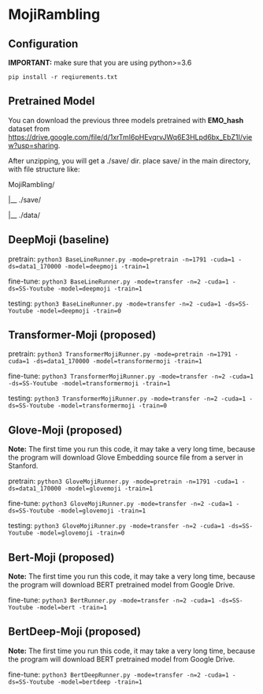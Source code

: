 # MojiRambling

## Configuration
**IMPORTANT:** make sure that you are using python>=3.6

`pip install -r reqiurements.txt`

## Pretrained Model
You can download the previous three models pretrained with **EMO_hash** dataset from https://drive.google.com/file/d/1xrTmI6pHEvqrvJWq6E3HLpd6bx_EbZ1I/view?usp=sharing.

After unzipping, you will get a ./save/ dir. place save/ in the main directory, with file structure like:

MojiRambling/

|__ ./save/

|__ ./data/

## DeepMoji (baseline)
pretrain: 
`python3 BaseLineRunner.py -mode=pretrain -n=1791 -cuda=1 -ds=data1_170000 -model=deepmoji -train=1`

fine-tune: 
`python3 BaseLineRunner.py -mode=transfer -n=2 -cuda=1 -ds=SS-Youtube -model=deepmoji -train=1`

testing:
`python3 BaseLineRunner.py -mode=transfer -n=2 -cuda=1 -ds=SS-Youtube -model=deepmoji -train=0`

## Transformer-Moji (proposed)
pretrain: 
`python3 TransformerMojiRunner.py -mode=pretrain -n=1791 -cuda=1 -ds=data1_170000 -model=transformermoji -train=1`

fine-tune: 
`python3 TransformerMojiRunner.py -mode=transfer -n=2 -cuda=1 -ds=SS-Youtube -model=transformermoji -train=1`

testing:
`python3 TransformerMojiRunner.py -mode=transfer -n=2 -cuda=1 -ds=SS-Youtube -model=transformermoji -train=0`

## Glove-Moji (proposed)
**Note:** The first time you run this code, it may take a very long time, because the program will download Glove Embedding 
source file from a server in Stanford.

pretrain: 
`python3 GloveMojiRunner.py -mode=pretrain -n=1791 -cuda=1 -ds=data1_170000 -model=glovemoji -train=1`

fine-tune: 
`python3 GloveMojiRunner.py -mode=transfer -n=2 -cuda=1 -ds=SS-Youtube -model=glovemoji -train=1`

testing:
`python3 GloveMojiRunner.py -mode=transfer -n=2 -cuda=1 -ds=SS-Youtube -model=glovemoji -train=0`

## Bert-Moji (proposed)
**Note:** The first time you run this code, it may take a very long time, because the program will download BERT pretrained 
model from Google Drive.

fine-tune: 
`python3 BertRunner.py -mode=transfer -n=2 -cuda=1 -ds=SS-Youtube -model=bert -train=1`

## BertDeep-Moji (proposed)
**Note:** The first time you run this code, it may take a very long time, because the program will download BERT pretrained 
model from Google Drive.

fine-tune: 
`python3 BertDeepRunner.py -mode=transfer -n=2 -cuda=1 -ds=SS-Youtube -model=bertdeep -train=1`

